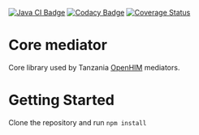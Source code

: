[![Java CI Badge](https://github.com/SoftmedTanzania/mediator-core/workflows/Java%20CI%20with%20Maven/badge.svg)](https://github.com/SoftmedTanzania/mediator-core/actions?query=workflow%3A%22Java+CI+with+Maven%22)
[![Codacy Badge](https://app.codacy.com/project/badge/Grade/3cbd75c06dff4d3e816553a601652634)](https://www.codacy.com/gh/SoftmedTanzania/mediator-core/dashboard?utm_source=github.com&amp;utm_medium=referral&amp;utm_content=SoftmedTanzania/mediator-core&amp;utm_campaign=Badge_Grade)
[![Coverage Status](https://coveralls.io/repos/github/SoftmedTanzania/mediator-core/badge.svg?branch=main)](https://coveralls.io/github/SoftmedTanzania/mediator-core?branch=main)
# Core mediator
Core library used by Tanzania [OpenHIM](http://openhim.org/) mediators.

# Getting Started
Clone the repository and run `npm install`

